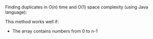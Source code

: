 Finding duplicates in O(n) time and O(1) space complexity (using Java language):

This method works well if:

* The array contains numbers from 0 to n-1
